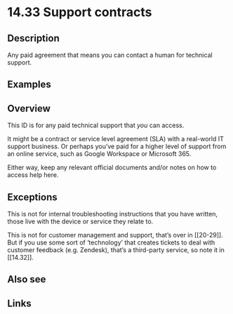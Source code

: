 # 14.33 Support contracts

## Description

Any paid agreement that means you can contact a human for technical support.

## Examples

## Overview

This ID is for any paid technical support that _you_ can access.

It might be a contract or service level agreement (SLA) with a real-world IT support business. Or perhaps you’ve paid for a higher level of support from an online service, such as Google Workspace or Microsoft 365.

Either way, keep any relevant official documents and/or notes on how to access help here.

## Exceptions

This is not for internal troubleshooting instructions that you have written, those live with the device or service they relate to.

This is not for customer management and support, that’s over in [[20-29]]. But if you use some sort of ‘technology’ that creates tickets to deal with customer feedback (e.g. Zendesk), that’s a third-party service, so note it in [[14.32]].

## Also see


## Links
